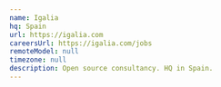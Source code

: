 ```yaml
---
name: Igalia
hq: Spain
url: https://igalia.com
careersUrl: https://igalia.com/jobs
remoteModel: null
timezone: null
description: Open source consultancy. HQ in Spain.
---
```

